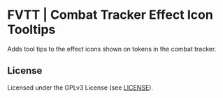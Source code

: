 # FVTT | Combat Tracker Effect Icon Tooltips

Adds tool tips to the effect icons shown on tokens in the combat tracker.

## License

Licensed under the GPLv3 License (see [LICENSE](LICENSE)).

